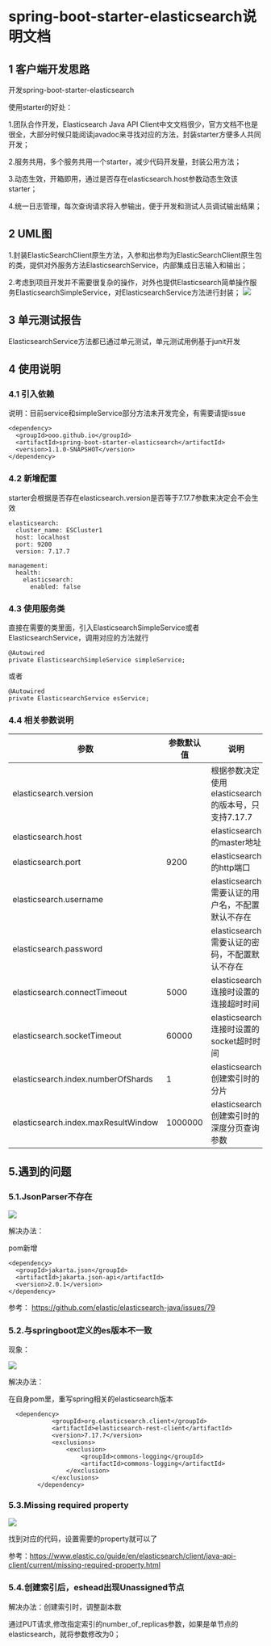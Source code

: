 # spring-boot-starter-elasticsearch说明文档

## 1 客户端开发思路

开发spring-boot-starter-elasticsearch

使用starter的好处：

1.团队合作开发，Elasticsearch Java API Client中文文档很少，官方文档不也是很全，大部分时候只能阅读javadoc来寻找对应的方法，封装starter方便多人共同开发；

2.服务共用，多个服务共用一个starter，减少代码开发量，封装公用方法；

3.动态生效，开箱即用，通过是否存在elasticsearch.host参数动态生效该 starter；

4.统一日志管理，每次查询请求将入参输出，便于开发和测试人员调试输出结果；

## 2 UML图

1.封装ElasticSearchClient原生方法，入参和出参均为ElasticSearchClient原生包的类，提供对外服务方法ElasticsearchService，内部集成日志输入和输出；

2.考虑到项目开发并不需要很复杂的操作，对外也提供Elasticsearch简单操作服务ElasticsearchSimpleService，对ElasticsearchService方法进行封装；
![](https://reborn1.oss-cn-hangzhou.aliyuncs.com/md/202303252040569.png)

## 3  单元测试报告

ElasticsearchService方法都已通过单元测试，单元测试用例基于junit开发

## 4 使用说明

### 4.1 引入依赖

说明：目前service和simpleService部分方法未开发完全，有需要请提issue

```
<dependency>
  <groupId>ooo.github.io</groupId>
  <artifactId>spring-boot-starter-elasticsearch</artifactId>
  <version>1.1.0-SNAPSHOT</version>
</dependency>
```

### 4.2 新增配置

starter会根据是否存在elasticsearch.version是否等于7.17.7参数来决定会不会生效

```
elasticsearch:
  cluster_name: ESCluster1
  host: localhost
  port: 9200
  version: 7.17.7
  
management:
  health:
    elasticsearch:
      enabled: false
```

### 4.3 使用服务类

直接在需要的类里面，引入ElasticsearchSimpleService或者ElasticsearchService，调用对应的方法就行

```
@Autowired
private ElasticsearchSimpleService simpleService;
```

或者

```
@Autowired
private ElasticsearchService esService;
```



### 4.4 相关参数说明

| 参数                                | 参数默认值 | 说明                                            | 举例      |
| ----------------------------------- | ---------- | ----------------------------------------------- | --------- |
| elasticsearch.version                  |            | 根据参数决定使用elasticsearch的版本号，只支持7.17.7                       | 7.17.7 |
| elasticsearch.host                  |            | elasticsearch的master地址                       | 127.0.0.1 |
| elasticsearch.port                  | 9200       | elasticsearch的http端口                         | 9200      |
| elasticsearch.username              |            | elasticsearch需要认证的用户名，不配置默认不存在 | elastic   |
| elasticsearch.password              |            | elasticsearch需要认证的密码，不配置默认不存在   | 123456    |
| elasticsearch.connectTimeout        | 5000       | elasticsearch连接时设置的连接超时时间           | 5000      |
| elasticsearch.socketTimeout         | 60000      | elasticsearch连接时设置的socket超时时间         | 60000     |
| elasticsearch.index.numberOfShards  | 1          | elasticsearch创建索引时的分片                   | 3         |
| elasticsearch.index.maxResultWindow | 1000000    | elasticsearch创建索引时的深度分页查询参数       | 1000000   |









## 5.遇到的问题

### 5.1.JsonParser不存在

![](https://reborn1.oss-cn-hangzhou.aliyuncs.com/md/202211231542952.png)

解决办法：

pom新增

```
<dependency>
  <groupId>jakarta.json</groupId>
  <artifactId>jakarta.json-api</artifactId>
  <version>2.0.1</version>
</dependency>
```

参考： https://github.com/elastic/elasticsearch-java/issues/79

### 5.2.与springboot定义的es版本不一致

现象：

![](https://reborn1.oss-cn-hangzhou.aliyuncs.com/md/202211231620911.png)

解决办法：

在自身pom里，重写spring相关的elasticsearch版本

```
  <dependency>
            <groupId>org.elasticsearch.client</groupId>
            <artifactId>elasticsearch-rest-client</artifactId>
            <version>7.17.7</version>
            <exclusions>
                <exclusion>
                    <groupId>commons-logging</groupId>
                    <artifactId>commons-logging</artifactId>
                </exclusion>
            </exclusions>
        </dependency>
```

### 5.3.Missing required property 

![](https://reborn1.oss-cn-hangzhou.aliyuncs.com/md/202211241720786.png)

找到对应的代码，设置需要的property就可以了

参考：https://www.elastic.co/guide/en/elasticsearch/client/java-api-client/current/missing-required-property.html

### 5.4.创建索引后，eshead出现Unassigned节点

解决办法：创建索引时，调整副本数

通过PUT请求,修改指定索引的number_of_replicas参数，如果是单节点的elasticsearch，就将参数修改为0；

